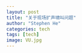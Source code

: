 ```yaml
---
layout: post
title: "关于现场扩声啸叫问题"
author: "Stephen He"
categories: tech
tags: [tech]
image: VU.jpg
---
```

